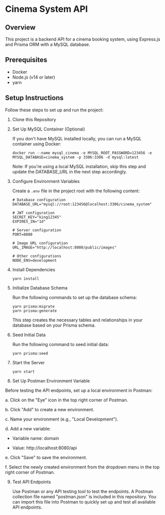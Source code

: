 # Cinema System API

## Overview

This project is a backend API for a cinema booking system, using Express.js and Prisma ORM with a MySQL database.

## Prerequisites

- Docker
- Node.js (v14 or later)
- yarn

## Setup Instructions

Follow these steps to set up and run the project:

1. Clone this Repository

2. Set Up MySQL Container (Optional)
   
   If you don't have MySQL installed locally, you can run a MySQL container using Docker:
   ```
   docker run --name mysql_cinema -e MYSQL_ROOT_PASSWORD=123456 -e MYSQL_DATABASE=cinema_system -p 3306:3306 -d mysql:latest
   ```
   Note: If you're using a local MySQL installation, skip this step and update the DATABASE_URL in the next step accordingly.

3. Configure Environment Variables
   
   Create a `.env` file in the project root with the following content:
   ```
   # Database configuration
   DATABASE_URL="mysql://root:123456@localhost:3306/cinema_system"

   # JWT configuration
   SECRET_KEY="king12345"
   EXPIRES_IN="1d"

   # Server configuration
   PORT=8080

   # Image URL configuration
   URL_IMAGE="http://localhost:8080/public/images"

   # Other configurations
   NODE_ENV=development
   ```

4. Install Dependencies
   
   ```
   yarn install
   ```

5. Initialize Database Schema
   
   Run the following commands to set up the database schema:
   ```
   yarn prisma:migrate
   yarn prisma:generate
   ```
   This step creates the necessary tables and relationships in your database based on your Prisma schema.

6. Seed Initial Data
   
   Run the following command to seed initial data:
   ```
   yarn prisma:seed
   ```

7. Start the Server
   ```
   yarn start
   ```

8. Set Up Postman Environment Variable

Before testing the API endpoints, set up a local environment in Postman:

a. Click on the "Eye" icon in the top right corner of Postman.

b. Click "Add" to create a new environment.

c. Name your environment (e.g., "Local Development").

d. Add a new variable:

- Variable name: domain
  
- Value: http://localhost:8080/api
  
e. Click "Save" to save the environment.

f. Select the newly created environment from the dropdown menu in the top right corner of Postman.

9. Test API Endpoints
    
   Use Postman or any API testing tool to test the endpoints. A Postman collection file named "postman.json" is included in this repository. You can import this file into Postman to quickly set up and test all available API endpoints.



